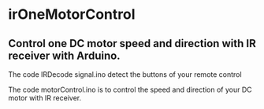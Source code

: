 <h1>irOneMotorControl</h1>
<h2>Control one DC motor speed and direction with IR receiver with Arduino.</h2>

<p1>The code IRDecode signal.ino detect the buttons of your remote control</p1>

<p2>The code motorControl.ino is to control the speed and direction of your DC motor with IR receiver. </p2>
  
  

